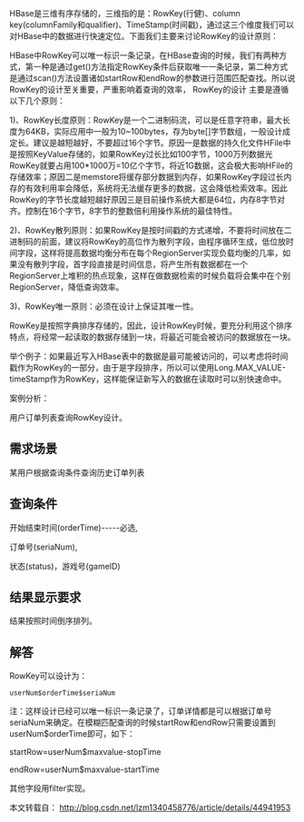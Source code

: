 HBase是三维有序存储的，三维指的是：RowKey(行健)、column key(columnFamily和qualifier)、TimeStamp(时间戳)，通过这三个维度我们可以对HBase中的数据进行快速定位。下面我们主要来讨论RowKey的设计原则：  

HBase中RowKey可以唯一标识一条记录，在HBase查询的时候，我们有两种方式，第一种是通过get()方法指定RowKey条件后获取唯一一条记录，第二种方式是通过scan()方法设置诸如startRow和endRow的参数进行范围匹配查找。所以说RowKey的设计至关重要，严重影响着查询的效率， RowKey的设计 主要是遵循以下几个原则：  

1)、RowKey长度原则：RowKey是一个二进制码流，可以是任意字符串，最大长度为64KB，实际应用中一般为10~100bytes，存为byte[]字节数组，一般设计成定长。建议是越短越好，不要超过16个字节。原因一是数据的持久化文件HFile中是按照KeyValue存储的，如果RowKey过长比如100字节，1000万列数据光RowKey就要占用100*1000万=10亿个字节，将近1G数据，这会极大影响HFile的存储效率；原因二是memstore将缓存部分数据到内存，如果RowKey字段过长内存的有效利用率会降低，系统将无法缓存更多的数据，这会降低检索效率。因此RowKey的字节长度越短越好原因三是目前操作系统大都是64位，内存8字节对齐。控制在16个字节，8字节的整数倍利用操作系统的最佳特性。  

2)、RowKey散列原则：如果RowKey是按时间戳的方式递增，不要将时间放在二进制码的前面，建议将RowKey的高位作为散列字段，由程序循环生成，低位放时间字段，这样将提高数据均衡分布在每个RegionServer实现负载均衡的几率，如果没有散列字段，首字段直接是时间信息，将产生所有数据都在一个RegionServer上堆积的热点现象，这样在做数据检索的时候负载将会集中在个别RegionServer，降低查询效率。  

3)、RowKey唯一原则：必须在设计上保证其唯一性。  

RowKey是按照字典排序存储的，因此，设计RowKey时候，要充分利用这个排序特点，将经常一起读取的数据存储到一块，将最近可能会被访问的数据放在一块。  

举个例子：如果最近写入HBase表中的数据是最可能被访问的，可以考虑将时间戳作为RowKey的一部分，由于是字段排序，所以可以使用Long.MAX_VALUE-timeStamp作为RowKey，这样能保证新写入的数据在读取时可以别快速命中。  

案例分析：  

用户订单列表查询RowKey设计。  

## 需求场景

某用户根据查询条件查询历史订单列表  

## 查询条件

开始结束时间(orderTime)-----必选,  

订单号(seriaNum),  

状态(status)，游戏号(gameID)  

## 结果显示要求

结果按照时间倒序排列。    


## 解答

RowKey可以设计为：  
```
userNum$orderTime$seriaNum
```  

注：这样设计已经可以唯一标识一条记录了，订单详情都是可以根据订单号seriaNum来确定。在模糊匹配查询的时候startRow和endRow只需要设置到userNum$orderTime即可，如下：  

startRow=userNum$maxvalue-stopTime  

endRow=userNum$maxvalue-startTime  

其他字段用filter实现。  

本文转载自：
http://blog.csdn.net/lzm1340458776/article/details/44941953